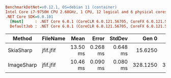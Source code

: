 ``` ini

BenchmarkDotNet=v0.12.1, OS=debian 11 (container)
Intel Core i7-9750H CPU 2.60GHz, 1 CPU, 12 logical and 6 physical cores
.NET Core SDK=6.0.101
  [Host]     : .NET Core 6.0.1 (CoreCLR 6.0.121.56705, CoreFX 6.0.121.56705), X64 RyuJIT
  DefaultJob : .NET Core 6.0.1 (CoreCLR 6.0.121.56705, CoreFX 6.0.121.56705), X64 RyuJIT


```
|     Method |  FileName |     Mean |    Error |   StdDev |    Gen 0 |    Gen 1 |    Gen 2 |  Allocated |
|----------- |---------- |---------:|---------:|---------:|---------:|---------:|---------:|-----------:|
|  SkiaSharp | jfif.jfif | 13.50 ms | 0.268 ms | 0.648 ms |  15.6250 |        - |        - |  133.65 KB |
| ImageSharp | jfif.jfif | 10.46 ms | 0.090 ms | 0.080 ms | 328.1250 | 312.5000 | 312.5000 | 2199.12 KB |
